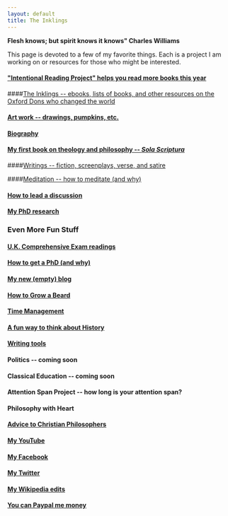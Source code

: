 ```yaml
---
layout: default
title: The Inklings
---
```


**Flesh knows; but spirit knows it knows" Charles Williams**


This page is devoted to a few of my favorite things. Each is a project I am working on or resources for those who might be interested.

#### ["Intentional Reading Project" helps you read more books this year](http://www.readingintentionally.com)

####[The Inklings -- ebooks, lists of books, and other resources on the Oxford Dons who changed the world](/fun-stuff/inklings)

#### [Art work -- drawings, pumpkins, etc.](http://www.keithbuhler.com/art)

#### [Biography](/fun-stuff/bio)

#### [My first book on theology and philosophy -- *Sola Scriptura*](http://www.amazon.com/Sola-Scriptura-Dialogue-Keith-Buhler-ebook/dp/B009N27L12/ref=sr_1_9?ie=UTF8&qid=1401301911&sr=8-9&keywords=sola+scriptura)

####[Writings -- fiction, screenplays, verse, and satire](/fun-stuff/writings)

####[Meditation -- how to meditate (and why)](/fun-stuff/meditation)

#### [How to lead a discussion](http://www.wikihow.com/Lead-a-Discussion)

#### [My PhD research](/fun-stuff/phd)


### Even More Fun Stuff
 

#### [U.K. Comprehensive Exam readings](/fun-stuff/comps)

#### [How to get a PhD (and why)](/fun-stuff/phd-how-to) 

#### [My new (empty) blog](http://circularreason.github.io./blog)

#### [How to Grow a Beard](/fun-stuff/beard)

#### [Time Management](http://keithbuhler.com/goals/)
 
#### [A fun way to think about History](https://docs.google.com/spreadsheets/d/1ZitnTtYNZLmUsKcQ0vu_cdzm_Plj5nupiyDrJEn4VV0/edit#gid=0) ####

#### [Writing tools](/fun-stuff/writing-tools)

#### Politics -- coming soon ####

#### Classical Education -- coming soon ####

#### Attention Span Project -- how long is your attention span?

#### Philosophy with Heart ####

#### [Advice to Christian Philosophers](http://www.advicetochristianphilosophers.com) ####


#### [My YouTube](https://www.youtube.com/channel/UCDxfeT2v6-kFM12T7zD-K9Q)

#### [My Facebook](http://www.facebook.com/kedbuhler/)

#### [My Twitter](https://twitter.com/Keith_Buhler) 

#### [My Wikipedia edits](http://en.wikipedia.org/wiki/User:CircularReason)

#### [You can Paypal me money](https://www.paypal.me/keithbuhler) ####
